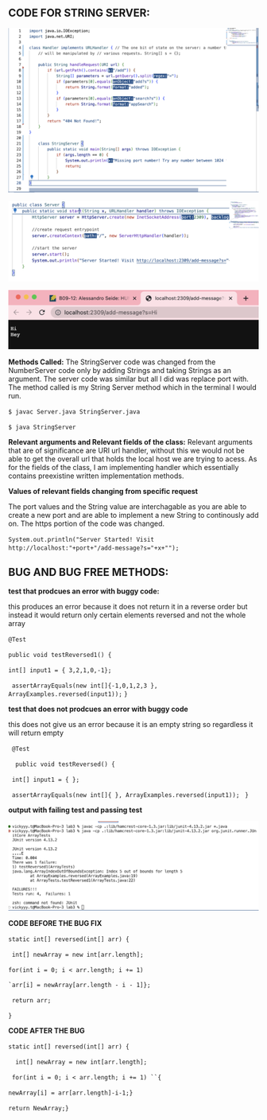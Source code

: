 **CODE FOR STRING SERVER:**
------------------------

![Image](Codeforlab.png)

![Image](Servercode.png)

![Image](Proofforlab.png)

**Methods Called:**
 The StringServer code was changed from the NumberServer code only by adding Strings and taking Strings as an argument. The server code was similar but all I did was replace port with. The method called is my String Server method which in the terminal I would run.


`$ javac Server.java StringServer.java`

`$ java StringServer`

**Relevant arguments and Relevant fields of the class:**
Relevant arguments that are of significance are URI url handler, without this we would not be able to get the overall url that holds the local host we are trying to acess. As for the fields of the class, I am implementing handler which essentially contains preexistine written implementation methods.


**Values of relevant fields changing from specific request**

The port values and the String value are interchagable as you are able to create a new port and are able to implement a new String to continously add on. The https portion of the code was changed.

`System.out.println("Server Started! Visit http://localhost:"+port+"/add-message?s="+x+"");`



**BUG AND BUG FREE METHODS:**
-----------------------------

**test that prodcues an error with buggy code:**

this produces an error because it does not return it in a reverse order but instead it would return only certain elements reversed and not the whole array


`@Test`

`public void testReversed1() {`

  `int[] input1 = { 3,2,1,0,-1};`
 
 ` assertArrayEquals(new int[]{-1,0,1,2,3 }, ArrayExamples.reversed(input1));`
`}`


**test that does not prodcues an error with buggy code**

this does not give us an error because it is an empty string so regardless it will return empty


` @Test`

`  public void testReversed() {`

   ` int[] input1 = { };`
   
   ` assertArrayEquals(new int[]{ }, ArrayExamples.reversed(input1));`
 ` }`

**output with failing test and passing test**


![Image](testforlab.png)

**CODE BEFORE THE BUG FIX**


`static int[] reversed(int[] arr) {`

   ` int[] newArray = new int[arr.length];`
    
   `for(int i = 0; i < arr.length; i += 1)`
    
    `arr[i] = newArray[arr.length - i - 1]};
     
  ` return arr;`
  
 `}`


**CODE AFTER THE BUG**


`static int[] reversed(int[] arr) {`

  `  int[] newArray = new int[arr.length];`
    
  ` for(int i = 0; i < arr.length; i += 1) ``{`
  
   `newArray[i] = arr[arr.length]-i-1;}`
   
   `return NewArray;}`
   
    
 



